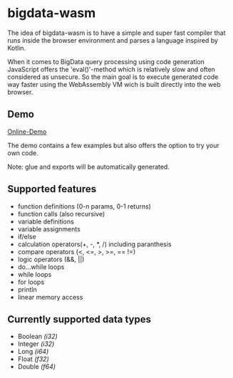 # bigdata-wasm
The idea of bigdata-wasm is to have a simple and super fast compiler that runs inside the browser environment and parses a language inspired by Kotlin.

When it comes to BigData query processing using code generation JavaScript offers the 'eval()'-method which is relatively slow and often considered as unsecure.
So the main goal is to execute generated code way faster using the WebAssembly VM wich is built directly into the web browser.

## Demo
[Online-Demo](https://cdn.rawgit.com/nr23730/bigdata-wasm/a957496c/index.html)

The demo contains a few examples but also offers the option to try your own code.

Note: glue and exports will be automatically generated.

## Supported features

- function definitions (0-n params, 0-1 returns)
- function calls (also recursive)
- variable definitions
- variable assignments
- if/else
- calculation operators(+, -, *, /) including paranthesis
- compare operators (<, <=, >, >=, == !=)
- logic operators (&&,  ||)
- do...while loops
- while loops
- for loops
- println
- linear memory access

## Currently supported data types

- Boolean *(i32)*
- Integer *(i32)*
- Long *(i64)*
- Float *(f32)*
- Double *(f64)*

